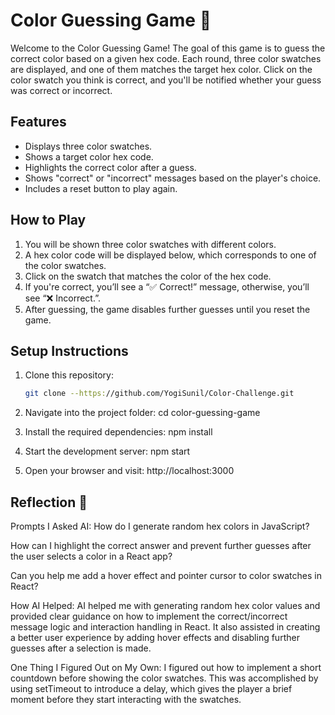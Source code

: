 # Color Guessing Game 🎨

Welcome to the Color Guessing Game! The goal of this game is to guess the correct color based on a given hex code. Each round, three color swatches are displayed, and one of them matches the target hex color. Click on the color swatch you think is correct, and you'll be notified whether your guess was correct or incorrect.

## Features

- Displays three color swatches.
- Shows a target color hex code.
- Highlights the correct color after a guess.
- Shows "correct" or "incorrect" messages based on the player's choice.
- Includes a reset button to play again.

## How to Play

1. You will be shown three color swatches with different colors.
2. A hex color code will be displayed below, which corresponds to one of the color swatches.
3. Click on the swatch that matches the color of the hex code.
4. If you're correct, you’ll see a “✅ Correct!” message, otherwise, you’ll see “❌ Incorrect.”.
5. After guessing, the game disables further guesses until you reset the game.

## Setup Instructions

1. Clone this repository:

   ```bash
   git clone --https://github.com/YogiSunil/Color-Challenge.git

2. Navigate into the project folder:
   cd color-guessing-game

3. Install the required dependencies:
    npm install
4. Start the development server:
    npm start
5. Open your browser and visit:
    http://localhost:3000



## Reflection 🧠
Prompts I Asked AI:
How do I generate random hex colors in JavaScript?

How can I highlight the correct answer and prevent further guesses after the user selects a color in a React app?

Can you help me add a hover effect and pointer cursor to color swatches in React?

How AI Helped:
AI helped me with generating random hex color values and provided clear guidance on how to implement the correct/incorrect message logic and interaction handling in React. It also assisted in creating a better user experience by adding hover effects and disabling further guesses after a selection is made.

One Thing I Figured Out on My Own:
I figured out how to implement a short countdown before showing the color swatches. This was accomplished by using setTimeout to introduce a delay, which gives the player a brief moment before they start interacting with the swatches.

